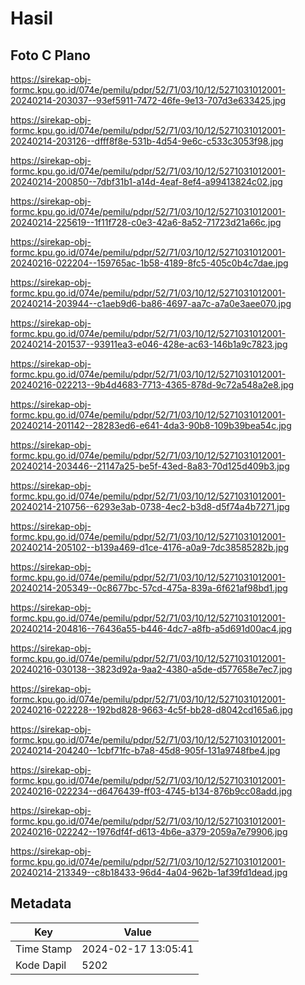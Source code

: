 # Hasil

## Foto C Plano

https://sirekap-obj-formc.kpu.go.id/074e/pemilu/pdpr/52/71/03/10/12/5271031012001-20240214-203037--93ef5911-7472-46fe-9e13-707d3e633425.jpg

https://sirekap-obj-formc.kpu.go.id/074e/pemilu/pdpr/52/71/03/10/12/5271031012001-20240214-203126--dfff8f8e-531b-4d54-9e6c-c533c3053f98.jpg

https://sirekap-obj-formc.kpu.go.id/074e/pemilu/pdpr/52/71/03/10/12/5271031012001-20240214-200850--7dbf31b1-a14d-4eaf-8ef4-a99413824c02.jpg

https://sirekap-obj-formc.kpu.go.id/074e/pemilu/pdpr/52/71/03/10/12/5271031012001-20240214-225619--1f11f728-c0e3-42a6-8a52-71723d21a66c.jpg

https://sirekap-obj-formc.kpu.go.id/074e/pemilu/pdpr/52/71/03/10/12/5271031012001-20240216-022204--159765ac-1b58-4189-8fc5-405c0b4c7dae.jpg

https://sirekap-obj-formc.kpu.go.id/074e/pemilu/pdpr/52/71/03/10/12/5271031012001-20240214-203944--c1aeb9d6-ba86-4697-aa7c-a7a0e3aee070.jpg

https://sirekap-obj-formc.kpu.go.id/074e/pemilu/pdpr/52/71/03/10/12/5271031012001-20240214-201537--93911ea3-e046-428e-ac63-146b1a9c7823.jpg

https://sirekap-obj-formc.kpu.go.id/074e/pemilu/pdpr/52/71/03/10/12/5271031012001-20240216-022213--9b4d4683-7713-4365-878d-9c72a548a2e8.jpg

https://sirekap-obj-formc.kpu.go.id/074e/pemilu/pdpr/52/71/03/10/12/5271031012001-20240214-201142--28283ed6-e641-4da3-90b8-109b39bea54c.jpg

https://sirekap-obj-formc.kpu.go.id/074e/pemilu/pdpr/52/71/03/10/12/5271031012001-20240214-203446--21147a25-be5f-43ed-8a83-70d125d409b3.jpg

https://sirekap-obj-formc.kpu.go.id/074e/pemilu/pdpr/52/71/03/10/12/5271031012001-20240214-210756--6293e3ab-0738-4ec2-b3d8-d5f74a4b7271.jpg

https://sirekap-obj-formc.kpu.go.id/074e/pemilu/pdpr/52/71/03/10/12/5271031012001-20240214-205102--b139a469-d1ce-4176-a0a9-7dc38585282b.jpg

https://sirekap-obj-formc.kpu.go.id/074e/pemilu/pdpr/52/71/03/10/12/5271031012001-20240214-205349--0c8677bc-57cd-475a-839a-6f621af98bd1.jpg

https://sirekap-obj-formc.kpu.go.id/074e/pemilu/pdpr/52/71/03/10/12/5271031012001-20240214-204816--76436a55-b446-4dc7-a8fb-a5d691d00ac4.jpg

https://sirekap-obj-formc.kpu.go.id/074e/pemilu/pdpr/52/71/03/10/12/5271031012001-20240216-030138--3823d92a-9aa2-4380-a5de-d577658e7ec7.jpg

https://sirekap-obj-formc.kpu.go.id/074e/pemilu/pdpr/52/71/03/10/12/5271031012001-20240216-022228--192bd828-9663-4c5f-bb28-d8042cd165a6.jpg

https://sirekap-obj-formc.kpu.go.id/074e/pemilu/pdpr/52/71/03/10/12/5271031012001-20240214-204240--1cbf71fc-b7a8-45d8-905f-131a9748fbe4.jpg

https://sirekap-obj-formc.kpu.go.id/074e/pemilu/pdpr/52/71/03/10/12/5271031012001-20240216-022234--d6476439-ff03-4745-b134-876b9cc08add.jpg

https://sirekap-obj-formc.kpu.go.id/074e/pemilu/pdpr/52/71/03/10/12/5271031012001-20240216-022242--1976df4f-d613-4b6e-a379-2059a7e79906.jpg

https://sirekap-obj-formc.kpu.go.id/074e/pemilu/pdpr/52/71/03/10/12/5271031012001-20240214-213349--c8b18433-96d4-4a04-962b-1af39fd1dead.jpg


## Metadata

| Key        | Value               |
| ---------- | ------------------- |
| Time Stamp | 2024-02-17 13:05:41 |
| Kode Dapil | 5202                |



